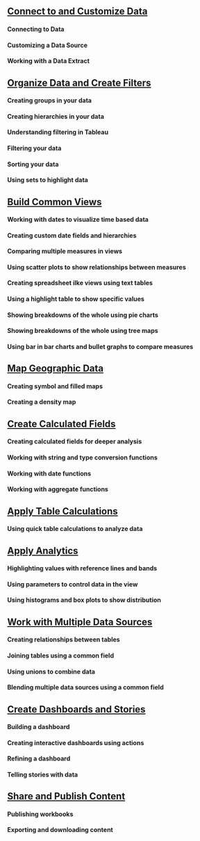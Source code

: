 ## [Connect to and Customize Data](connect-to-and-customize-data.md)
#### Connecting to Data
#### Customizing a Data Source
#### Working with a Data Extract

## [Organize Data and Create Filters](organize-data-and-create-filters.md)
#### Creating groups in your data
#### Creating hierarchies in your data
#### Understanding filtering in Tableau
#### Filtering your data
#### Sorting your data
#### Using sets to highlight data

## [Build Common Views](build-common-views.md)
#### Working with dates to visualize time based data
#### Creating custom date fields and hierarchies
#### Comparing multiple measures in views
#### Using scatter plots to show relationships between measures
#### Creating spreadsheet ilke views using text tables
#### Using a highlight table to show specific values
#### Showing breakdowns of the whole using pie charts
#### Showing breakdowns of the whole using tree maps
#### Using bar in bar charts and bullet graphs to compare measures

## [Map Geographic Data](map-geographic-data.md)
#### Creating symbol and filled maps
#### Creating a density map

## [Create Calculated Fields](create-calculated-fields.md)
#### Creating calculated fields for deeper analysis
#### Working with string and type conversion functions
#### Working with date functions
#### Working with aggregate functions

## [Apply Table Calculations](apply-table-calculations.md)
#### Using quick table calculations to analyze data

## [Apply Analytics](apply-analytics.md)
#### Highlighting values with reference lines and bands
#### Using parameters to control data in the view
#### Using histograms and box plots to show distribution

## [Work with Multiple Data Sources](work-with-multiple-data-sources.md)
#### Creating relationships between tables
#### Joining tables using a common field
#### Using unions to combine data
#### Blending multiple data sources using a common field

## [Create Dashboards and Stories](create-dashboards-and-stories.md)
#### Building a dashboard
#### Creating interactive dashboards using actions
#### Refining a dashboard
#### Telling stories with data

## [Share and Publish Content](share-and-publish-content.md)
#### Publishing workbooks
#### Exporting and downloading content
